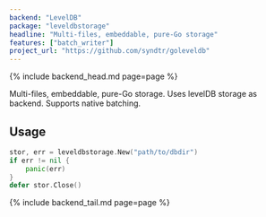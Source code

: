 ```yaml
---
backend: "LevelDB"
package: "leveldbstorage"
headline: "Multi-files, embeddable, pure-Go storage"
features: ["batch_writer"]
project_url: "https://github.com/syndtr/goleveldb"
---
```

{% include backend_head.md page=page %}

Multi-files, embeddable, pure-Go storage. Uses levelDB storage as backend. Supports native batching.

## Usage

```go
stor, err = leveldbstorage.New("path/to/dbdir")
if err != nil {
    panic(err)
}
defer stor.Close()
```

{% include backend_tail.md page=page %}